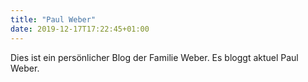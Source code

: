 ```yaml
---
title: "Paul Weber"
date: 2019-12-17T17:22:45+01:00
---
```


Dies ist ein persönlicher Blog der Familie Weber. Es bloggt aktuel Paul Weber.






